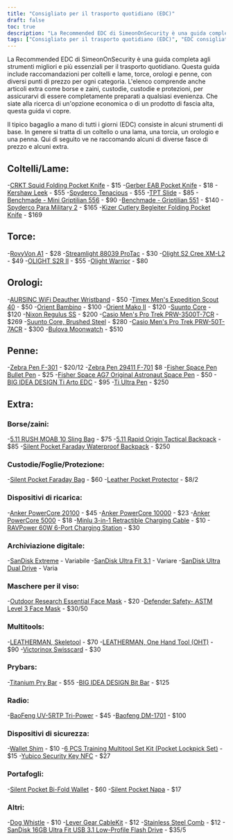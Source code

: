 ```yaml
---
title: "Consigliato per il trasporto quotidiano (EDC)"
draft: false
toc: true
description: "La Recommended EDC di SimeonOnSecurity è una guida completa agli strumenti migliori e più essenziali per il trasporto quotidiano. Questa guida include raccomandazioni per coltelli e lame, torce, orologi e penne, con diversi punti di prezzo per ogni categoria. L'elenco comprende anche articoli extra come borse e zaini, custodie, custodie e protezioni, per assicurarvi di essere completamente preparati a qualsiasi evenienza. Che siate alla ricerca di un'opzione economica o di un prodotto di fascia alta, questa guida vi copre."
tags: ["Consigliato per il trasporto quotidiano (EDC)", "EDC consigliato da SimeonOnSecurity", "Trasporto quotidiano", "Coltelli e lame", "Torce elettriche", "Orologi", "Penne", "Borse e zaini", "Casi", "Maniche", "Protezione", "Economico", "Prodotto di fascia alta"]
---
```


La Recommended EDC di SimeonOnSecurity è una guida completa agli strumenti migliori e più essenziali per il trasporto quotidiano. Questa guida include raccomandazioni per coltelli e lame, torce, orologi e penne, con diversi punti di prezzo per ogni categoria. L'elenco comprende anche articoli extra come borse e zaini, custodie, custodie e protezioni, per assicurarvi di essere completamente preparati a qualsiasi evenienza. Che siate alla ricerca di un'opzione economica o di un prodotto di fascia alta, questa guida vi copre.

Il tipico bagaglio a mano di tutti i giorni (EDC) consiste in alcuni strumenti di base. In genere si tratta di un coltello o una lama, una torcia, un orologio e una penna.
Qui di seguito ve ne raccomando alcuni di diverse fasce di prezzo e alcuni extra.

## Coltelli/Lame:
-[CRKT Squid Folding Pocket Knife](https://amzn.to/2J58ruG) - $15
-[Gerber EAB Pocket Knife](https://amzn.to/37aQwdN) - $18
-[Kershaw Leek](https://amzn.to/3fBCsxX) - $55
-[Spyderco Tenacious](https://amzn.to/37eIxN1) - $55
-[TPT Slide](https://amzn.to/3l9h9EY) - $85
-[Benchmade - Mini Griptilian 556](https://amzn.to/3sfKaUi) - $90
-[Benchmade - Griptilian 551](https://amzn.to/3skv7sA) - $140
-[Spyderco Para Military 2](https://amzn.to/3q1CbsN) - $165
-[Kizer Cutlery Begleiter Folding Pocket Knife](https://amzn.to/369xAx1) - $169
## Torce:
-[RovyVon A1](https://amzn.to/37foii2) - $28
-[Streamlight 88039 ProTac](https://amzn.to/3larxMH) - $30
-[Olight S2 Cree XM-L2](https://amzn.to/3nT0XJM) - $49
-[OLIGHT S2R II](https://amzn.to/3me6muz) - $55
-[Olight Warrior](https://amzn.to/3q4w2MA) - $80
## Orologi:
-[AURSINC WiFi Deauther Wristband](https://amzn.to/3mamayD) - $50
-[Timex Men's Expedition Scout 40](https://amzn.to/3fFEwVr) - $50
-[Orient Bambino](https://amzn.to/3la0Wj4) - $100
-[Orient Mako II](https://amzn.to/3leLJNw) - $120
-[Suunto Core](https://amzn.to/2JkU31a) - $120
-[Nixon Regulus SS](https://amzn.to/39j8ZHV) - $200
-[Casio Men's Pro Trek PRW-3500T-7CR](https://amzn.to/3m5JMEm) - $269
-[Suunto Core, Brushed Steel](https://amzn.to/39iaqq1) - $280
-[Casio Men's Pro Trek PRW-50T-7ACR](https://amzn.to/3l7k1Ch) - $300
-[Bulova Moonwatch](https://amzn.to/3663CKa) - $510
## Penne:
-[Zebra Pen F-301](https://amzn.to/2V3L475) - $20/12
-[Zebra Pen 29411 F-701](https://amzn.to/37g04UU) $8
-[Fisher Space Pen Bullet Pen](https://amzn.to/3mbtYjw) - $25
-[Fisher Space AG7 Original Astronaut Space Pen](https://amzn.to/33kXewQ) - $50
-[BIG IDEA DESIGN Ti Arto EDC](https://amzn.to/3o4sk3P) - $95
-[Ti Ultra Pen](https://amzn.to/3lhmTwI) - $250

## Extra:
### Borse/zaini:
-[5.11 RUSH MOAB 10 Sling Bag](https://amzn.to/37dNzJw) - $75
-[5.11 Rapid Origin Tactical Backpack](https://amzn.to/2Xftle4) - $85
-[Silent Pocket Faraday Waterproof Backpack](https://amzn.to/3rZyXa7) - $250
### Custodie/Foglie/Protezione:
-[Silent Pocket Faraday Bag](https://amzn.to/39irFaJ) - $60
-[Leather Pocket Protector](https://amzn.to/3o5V6Bb) - $8/2
### Dispositivi di ricarica:
-[Anker PowerCore 20100](https://amzn.to/35em2Yi) - $45
-[Anker PowerCore 10000](https://amzn.to/38eJR4a) - $23
-[Anker PowerCore 5000](https://amzn.to/3olpoA7) - $18
-[Minlu 3-in-1 Retractible Charging Cable](https://amzn.to/3rWNPGo) - $10
-[RAVPower 60W 6-Port Charging Station](https://amzn.to/2Xed20V) - $30
### Archiviazione digitale:
-[SanDisk Extreme](https://amzn.to/38hXkbq) - Variabile
-[SanDisk Ultra Fit 3.1](https://amzn.to/3nimxXE) - Variare
-[SanDisk Ultra Dual Drive](https://amzn.to/3ni9rtn) - Varia
### Maschere per il viso:
-[Outdoor Research Essential Face Mask](https://amzn.to/2JU21yU) - $20
-[Defender Safety- ASTM Level 3 Face Mask](https://amzn.to/2LMe3dX) - $30/50
### Multitools:
-[LEATHERMAN, Skeletool](https://amzn.to/2V6RYZm) - $70
-[LEATHERMAN, One Hand Tool (OHT)](https://amzn.to/3b7sCDM) - $90
-[Victorinox Swisscard](https://amzn.to/3mdmb4F) - $30
### Prybars:
-[Titanium Pry Bar](https://amzn.to/2Jc1zLY) - $55
-[BIG IDEA DESIGN Bit Bar](https://amzn.to/37badSL) - $125
### Radio:
-[BaoFeng UV-5RTP Tri-Power](https://amzn.to/379KOJb) - $45
-[Baofeng DM-1701](https://amzn.to/3la1ci2) - $100
### Dispositivi di sicurezza:
-[Wallet Shim](https://amzn.to/2JMRXre) - $10
-[6 PCS Training Multitool Set Kit (Pocket Lockpick Set)](https://amzn.to/3o2rgxb) - $15
-[Yubico Security Key NFC](https://amzn.to/36bUF26) - $27
### Portafogli:
-[Silent Pocket Bi-Fold Wallet](https://amzn.to/3ldXFz0) - $60
-[Silent Pocket Napa](https://amzn.to/3hKMdea) - $17
### Altri:
-[Dog Whistle](https://amzn.to/39jFrtC) - $10
-[Lever Gear CableKit](https://amzn.to/2HEIiSw) - $12
-[Stainless Steel Comb](https://amzn.to/3fG5rQY) - $12
-[SanDisk 16GB Ultra Fit USB 3.1 Low-Profile Flash Drive](https://amzn.to/3fCcb2k) - $35/5
